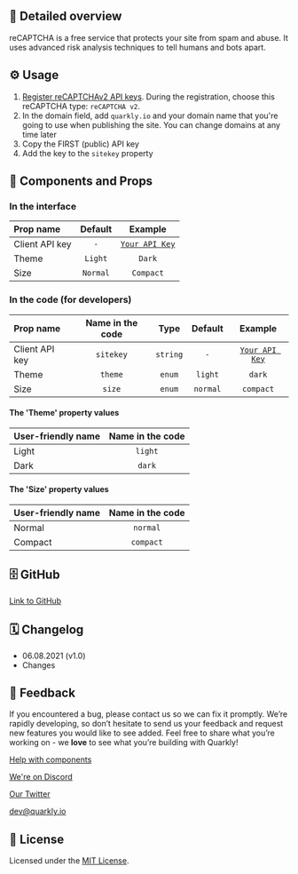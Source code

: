 ## 📖 Detailed overview

reCAPTCHA is a free service that protects your site from spam and abuse. It uses advanced risk analysis techniques to tell humans and bots apart.

## ⚙️ Usage

1. [Register reCAPTCHAv2 API keys](https://www.google.com/recaptcha/admin/create). During the registration, choose this reCAPTCHA type: `reCAPTCHA v2`.
2. In the domain field, add `quarkly.io` and your domain name that you're going to use when publishing the site. You can change domains at any time later
3. Copy the FIRST (public) API key
4. Add the key to the `sitekey` property

## 🧩 Components and Props

### In the interface

| Prop name      | Default  |                             Example                             |
| :------------- | :------: | :-------------------------------------------------------------: |
| Client API key |   `-`    | [`Your API Key`](https://www.google.com/recaptcha/admin/create) |
| Theme          | `Light`  |                             `Dark`                              |
| Size           | `Normal` |                            `Compact`                            |

### In the code (for developers)

| Prop name      | Name in the code |   Type   | Default  |                             Example                             |
| :------------- | :--------------: | :------: | :------: | :-------------------------------------------------------------: |
| Client API key |    `sitekey`     | `string` |   `-`    | [`Your API Key`](https://www.google.com/recaptcha/admin/create) |
| Theme          |     `theme`      |  `enum`  | `light`  |                             `dark`                              |
| Size           |      `size`      |  `enum`  | `normal` |                            `compact`                            |

#### The 'Theme' property values

| User-friendly name | Name in the code |
| :----------------- | :--------------: |
| Light              |     `light`      |
| Dark               |      `dark`      |

#### The 'Size' property values

| User-friendly name | Name in the code |
| :----------------- | :--------------: |
| Normal             |     `normal`     |
| Compact            |    `compact`     |

## 🗄 GitHub

[Link to GitHub](https://github.com/quarkly/community-kit/tree/master/src/ReCaptcha)

## 🗓 Changelog

-   06.08.2021 (v1.0)
-   Сhanges

## 📮 Feedback

If you encountered a bug, please contact us so we can fix it promptly. We’re rapidly developing, so don’t hesitate to send us your feedback and request new features you would like to see added. Feel free to share what you’re working on - we **love** to see what you’re building with Quarkly!

[Help with components](https://community.quarkly.io/c/requests/11)

[We're on Discord](https://discord.gg/SuF9vCMJGW)

[Our Twitter](https://twitter.com/quarklyapp)

[dev@quarkly.io](mailto:dev@quarkly.io)

## 📝 License

Licensed under the [MIT License](https://raw.githubusercontent.com/quarkly/community-kit/master/LICENSE).
